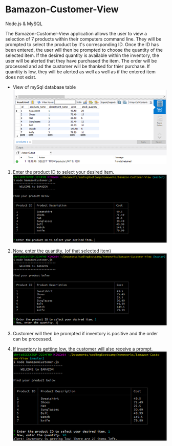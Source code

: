 # Bamazon-Customer-View
Node.js &amp; MySQL

The Bamazon-Customer-View application allows the user to view a selection of 7 products within their computers command line. They will be prompted to select the product by it's corresponding ID. Once the ID has been entered, the user will then be prompted to choose the quantity of the selected item. If the desired quantity is available within the inventory, the user will be alerted that they have purchased the item. The order will be processed and ad the customer will be thanked for thier purchase. If quantity is low, they will be alerted as well as well as if the entered item does not exist. 

 - View of mySql database table
 ![](./screenshots/sql.PNG)

1. Enter the product ID to select your desired item.
![](./screenshots/id.PNG)

2. Now, enter the quantity. (of that selected item)
![](./screenshots/quantity.PNG)

3. Customer will then be prompted if inventory is positive and the order can be processed.

4. If inventory is getting low, the customer will also receive a prompt.
![](./screenshots/inventoryalert.PNG)

